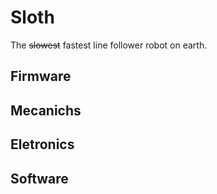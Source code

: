 # Sloth
The ~~slowest~~ fastest line follower robot on earth.

## Firmware

## Mecanichs

## Eletronics

## Software
